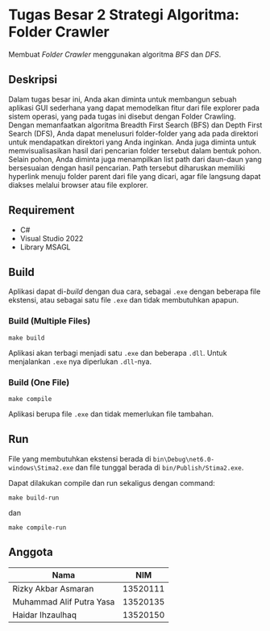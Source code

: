 # Tugas Besar 2 Strategi Algoritma: Folder Crawler

Membuat *Folder Crawler* menggunakan algoritma *BFS* dan *DFS*.

## Deskripsi
Dalam tugas besar ini, Anda akan diminta untuk membangun sebuah aplikasi GUI sederhana 
yang dapat memodelkan fitur dari file explorer pada sistem operasi, yang pada tugas ini disebut 
dengan Folder Crawling. Dengan memanfaatkan algoritma Breadth First Search (BFS) dan Depth 
First Search (DFS), Anda dapat menelusuri folder-folder yang ada pada direktori untuk 
mendapatkan direktori yang Anda inginkan. Anda juga diminta untuk memvisualisasikan hasil dari 
pencarian folder tersebut dalam bentuk pohon.
Selain pohon, Anda diminta juga menampilkan list path dari daun-daun yang bersesuaian dengan 
hasil pencarian. Path tersebut diharuskan memiliki hyperlink menuju folder parent dari file yang 
dicari, agar file langsung dapat diakses melalui browser atau file explorer. 

## Requirement
- C#
- Visual Studio 2022
- Library MSAGL

## Build

Aplikasi dapat di-*build* dengan dua cara, sebagai `.exe` dengan beberapa file ekstensi, atau sebagai satu file `.exe` dan tidak membutuhkan apapun.

### Build (Multiple Files)

```
make build
```

Aplikasi akan terbagi menjadi satu `.exe` dan beberapa `.dll`. Untuk menjalankan `.exe` nya diperlukan `.dll`-nya.

### Build (One File)

```
make compile
```

Aplikasi berupa file `.exe` dan tidak memerlukan file tambahan.

## Run

File yang membutuhkan ekstensi berada di `bin\Debug\net6.0-windows\Stima2.exe` dan file tunggal berada di `bin/Publish/Stima2.exe`. 

Dapat dilakukan compile dan run sekaligus dengan command:

```
make build-run
```

dan

```
make compile-run
```

## Anggota

| Nama                      | NIM       |
| ----                      | ---       |
| Rizky Akbar Asmaran       | 13520111  |
| Muhammad Alif Putra Yasa  | 13520135  |
| Haidar Ihzaulhaq          | 13520150  |
